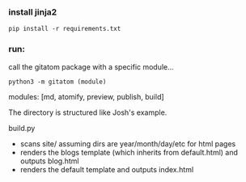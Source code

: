 ### install jinja2
`pip install -r requirements.txt`

### run:
call the gitatom package with a specific module...

`python3 -m gitatom (module)`

modules: [md, atomify, preview, publish, build]


The directory is structured like Josh's example. 

build.py
- scans site/ assuming dirs are year/month/day/etc for html pages
- renders the blogs template (which inherits from default.html) and outputs blog.html
- renders the default template and outputs index.html
